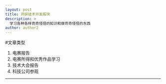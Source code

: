 ```yaml
---
layout: post
title: 开辟技术开发板块
description: >
  学习各种各样奇奇怪怪的知识和做奇奇怪怪的东西
author: author2
---
```

#文章类型
1. 电赛报告
2. 电赛所得和优秀作品学习
3. 技术大会报告
4. 科技公司参观
---